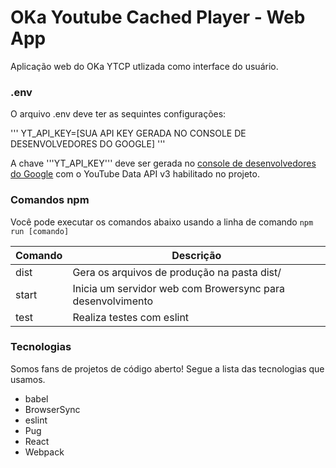 # OKa Youtube Cached Player - Web App
Aplicação web do OKa YTCP utlizada como interface do usuário.

### .env
O arquivo .env deve ter as sequintes configurações:

'''
YT_API_KEY=[SUA API KEY GERADA NO CONSOLE DE DESENVOLVEDORES DO GOOGLE]
'''

A chave '''YT_API_KEY''' deve ser gerada no [console de desenvolvedores do Google](https://console.developers.google.com/) com o YouTube Data API v3 habilitado no projeto.

### Comandos npm
Você pode executar os comandos abaixo usando a linha de comando ```npm run [comando]```

|Comando|Descrição|
|-------|---------|
|dist|Gera os arquivos de produção na pasta dist/
|start|Inicia um servidor web com Browersync para desenvolvimento
|test|Realiza testes com eslint


### Tecnologias
Somos fans de projetos de código aberto! Segue a lista das tecnologias que usamos.
- babel
- BrowserSync
- eslint
- Pug
- React
- Webpack
